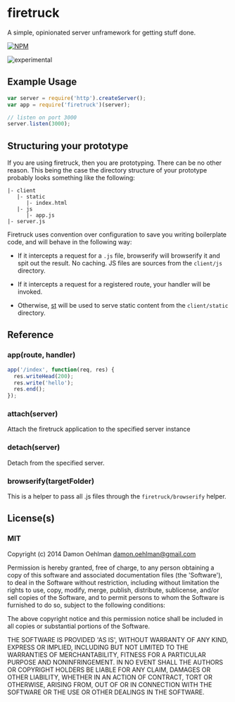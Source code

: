# firetruck

A simple, opinionated server unframework for getting stuff done.


[![NPM](https://nodei.co/npm/firetruck.png)](https://nodei.co/npm/firetruck/)

![experimental](https://img.shields.io/badge/stability-experimental-red.svg)

## Example Usage

```js
var server = require('http').createServer();
var app = require('firetruck')(server);

// listen on port 3000
server.listen(3000);

```

## Structuring your prototype

If you are using firetruck, then you are prototyping. There can be no other reason.
This being the case the directory structure of your prototype probably looks
something like the following:

```
|- client
   |- static
      |- index.html
   |- js
      |- app.js
|- server.js
```

Firetruck uses convention over configuration to save you writing boilerplate code,
and will behave in the following way:

- If it intercepts a request for a `.js` file, browserify will browserify it and spit
  out the result. No caching.  JS files are sources from the `client/js` directory.

- If it intercepts a request for a registered route, your handler will be invoked.

- Otherwise, [st](https://github.com/isaacs/st) will be used to serve static content
  from the `client/static` directory.

## Reference

### app(route, handler)

```js
app('/index', function(req, res) {
  res.writeHead(200);
  res.write('hello');
  res.end();
});
```

### attach(server)

Attach the firetruck application to the specified server instance

### detach(server)

Detach from the specified server.

### browserify(targetFolder)

This is a helper to pass all .js files through the `firetruck/browserify` helper.

## License(s)

### MIT

Copyright (c) 2014 Damon Oehlman <damon.oehlman@gmail.com>

Permission is hereby granted, free of charge, to any person obtaining
a copy of this software and associated documentation files (the
'Software'), to deal in the Software without restriction, including
without limitation the rights to use, copy, modify, merge, publish,
distribute, sublicense, and/or sell copies of the Software, and to
permit persons to whom the Software is furnished to do so, subject to
the following conditions:

The above copyright notice and this permission notice shall be
included in all copies or substantial portions of the Software.

THE SOFTWARE IS PROVIDED 'AS IS', WITHOUT WARRANTY OF ANY KIND,
EXPRESS OR IMPLIED, INCLUDING BUT NOT LIMITED TO THE WARRANTIES OF
MERCHANTABILITY, FITNESS FOR A PARTICULAR PURPOSE AND NONINFRINGEMENT.
IN NO EVENT SHALL THE AUTHORS OR COPYRIGHT HOLDERS BE LIABLE FOR ANY
CLAIM, DAMAGES OR OTHER LIABILITY, WHETHER IN AN ACTION OF CONTRACT,
TORT OR OTHERWISE, ARISING FROM, OUT OF OR IN CONNECTION WITH THE
SOFTWARE OR THE USE OR OTHER DEALINGS IN THE SOFTWARE.
